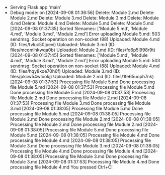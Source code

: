  * Serving Flask app 'main'
 * Debug mode: on
[2024-09-08 01:36:56] Delete: Module 2.md
Delete: Module 2.md
Delete: Module 3.md
Delete: Module 3.md
Delete: Module 4.md
Delete: Module 4.md
Delete: Module 5.md
Delete: Module 5.md
[2024-09-08 01:37:35] Sorted filenames: ['Module 5.md', 'Module 4.md', 'Module 3.md', 'Module 2.md']
Error uploading Module 5.md: 503 sendmsg: Socket operation on non-socket (88)
Uploaded: Module 4.md (ID: files/tvluc50jpevi)
Uploaded: Module 3.md (ID: files/mcqmlhkwqa0b)
Uploaded: Module 2.md (ID: files/fq6p5l998r9t)
[2024-09-08 01:37:45] Sorted filenames: ['Module 5.md', 'Module 4.md', 'Module 3.md', 'Module 2.md']
Error uploading Module 5.md: 503 sendmsg: Socket operation on non-socket (88)
Uploaded: Module 4.md (ID: files/hqy8koe70h6f)
Uploaded: Module 3.md (ID: files/pkcw54wlookj)
Uploaded: Module 2.md (ID: files/1fe65uoph7nk)
[2024-09-08 01:37:53] Processing file Module 5.md
Done processing file Module 5.md
[2024-09-08 01:37:53] Processing file Module 5.md
Done processing file Module 5.md
[2024-09-08 01:37:53] Processing file Module 2.md
Done processing file Module 2.md
[2024-09-08 01:37:53] Processing file Module 3.md
Done processing file Module 3.md
[2024-09-08 01:38:05] Processing file Module 5.md
Done processing file Module 5.md
[2024-09-08 01:38:05] Processing file Module 2.md
Done processing file Module 2.md
[2024-09-08 01:38:05] Processing file Module 2.md
Done processing file Module 2.md
[2024-09-08 01:38:05] Processing file Module 5.md
Done processing file Module 5.md
[2024-09-08 01:38:05] Processing file Module 4.md
Done processing file Module 4.md
[2024-09-08 01:38:05] Processing file Module 3.md
Done processing file Module 3.md
[2024-09-08 01:38:05] Processing file Module 4.md
Done processing file Module 4.md
[2024-09-08 01:38:05] Processing file Module 3.md
Done processing file Module 3.md
[2024-09-08 01:37:53] Processing file Module 4.md
Done processing file Module 4.md
You pressed Ctrl+C!
